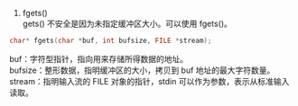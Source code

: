 1. fgets()  
gets() 不安全是因为未指定缓冲区大小。可以使用 fgets()。  
```c
char* fgets(char *buf, int bufsize, FILE *stream);
```  
buf：字符型指针，指向用来存储所得数据的地址。  
bufsize：整形数据，指明缓冲区的大小，拷贝到 buf 地址的最大字符数量。  
stream：指明输入流的 FILE 对象的指针，stdin 可以作为参数，表示从标准输入读取。

